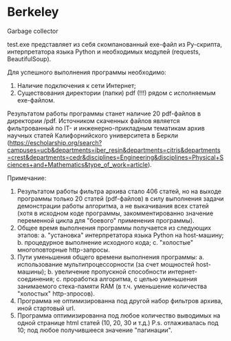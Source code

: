 # Berkeley
Garbage collector

test.exe представляет из себя скомпанованный exe-файл из Py-скрипта, интерпретатора языка Python и необходимых модулей (requests, BeautifulSoup).

Для успешного выполнения программы необходимо:
  1. Наличие подключения к сети Интернет;
  2. Существования директории (папки) pdf (!!!) рядом с исполняемым exe-файлом.
  
Результатом работы программы станет наличие 20 pdf-файлов в директории /pdf. Источником скаченных файлов является фильтрованный по IT- и инженерно-прикладным тематикам архив научных статей Калифорнийского университета в Беркли (https://escholarship.org/search?campuses=ucb&departments=iber_resin&departments=citris&departments=crest&departments=cedr&disciplines=Engineering&disciplines=Physical+Sciences+and+Mathematics&type_of_work=article).

Примечание:
  1. Результатом работы фильтра архива стало 406 статей, но на выходе программы только 20 статей (pdf-файлов) в силу выполнения задачи демонстрации работы алгоритма, а не выкачивания всех статей (хотя в исходном коде программы, закомментированно значение переменной цикла для "боевого" применения программы).
  2. Общее время выполнения программы получается из следующих этапов:
        a. "установка" интерпретатора языка Python на host-машину;
        b. процедурное выполнение исходного кода;
        c. "холостые" многоповторные http-запросы.
  3. Пути уменьшения общего времени выполнения программы:
        a. использование мультипроцессорности (за счет мощностей host-машины);
        b. увеличение пропускной способности интернет-соединения;
        c. проработка алгоритма, с целью уменьшения занимаемого стека-памяти RAM (в т.ч. уменьшение количества "холостых" http-зпросов).
  4. Программа не оптимизированна под другой набор фильтров архива, иной стартовый url.
  5. Программа оптимизированна под любое количество выводимых на одной странице html статей (10, 20, 30 и т.д.) P.s. отлаживалась под 10; под любое получившееся значение "пагинации".
